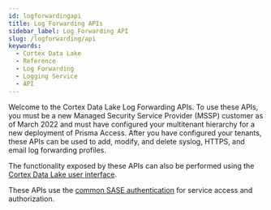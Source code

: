 ```yaml
---
id: logforwardingapi
title: Log Forwarding APIs
sidebar_label: Log Forwarding API
slug: /logforwarding/api
keywords:
  - Cortex Data Lake
  - Reference
  - Log Forwarding
  - Logging Service
  - API
---
```


Welcome to the Cortex Data Lake Log Forwarding APIs. To use these APIs, you must be a new Managed Security Service Provider (MSSP) customer as of March 2022 and must have configured your multitenant hierarchy for a new deployment of Prisma Access.
After you have configured your tenants, these APIs can be used to add, modify, and delete syslog, HTTPS, and email log forwarding profiles.

The functionality exposed by these APIs can also be performed using the [Cortex Data Lake user interface](https://docs.paloaltonetworks.com/cortex/cortex-data-lake/cortex-data-lake-getting-started/get-started-with-log-forwarding-app).

These APIs use the [common SASE authentication](/sase/docs/getstarted) for service access and authorization.
